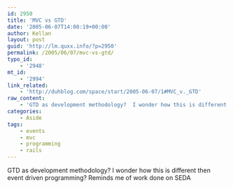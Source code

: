 ```yaml
---
id: 2950
title: 'MVC vs GTD'
date: '2005-06-07T14:00:19+00:00'
author: Kellan
layout: post
guid: 'http://lm.quxx.info/?p=2950'
permalink: /2005/06/07/mvc-vs-gtd/
typo_id:
    - '2948'
mt_id:
    - '2994'
link_related:
    - 'http://duhblog.com/space/start/2005-06-07/1#MVC_v._GTD'
raw_content:
    - 'GTD as development methodology?  I wonder how this is different then event driven programming?  Reminds me of work done on SEDA'
categories:
    - Aside
tags:
    - events
    - mvc
    - programming
    - rails
---
```


GTD as development methodology? I wonder how this is different then event driven programming? Reminds me of work done on SEDA